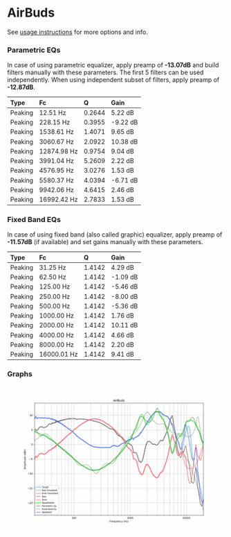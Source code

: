 # AirBuds
See [usage instructions](https://github.com/jaakkopasanen/AutoEq#usage) for more options and info.

### Parametric EQs
In case of using parametric equalizer, apply preamp of **-13.07dB** and build filters manually
with these parameters. The first 5 filters can be used independently.
When using independent subset of filters, apply preamp of **-12.87dB**.

| Type    | Fc          |      Q | Gain     |
|:--------|:------------|:-------|:---------|
| Peaking | 12.51 Hz    | 0.2644 | 5.22 dB  |
| Peaking | 228.15 Hz   | 0.3955 | -9.22 dB |
| Peaking | 1538.61 Hz  | 1.4071 | 9.65 dB  |
| Peaking | 3060.67 Hz  | 2.0922 | 10.38 dB |
| Peaking | 12874.98 Hz | 0.9754 | 9.04 dB  |
| Peaking | 3991.04 Hz  | 5.2609 | 2.22 dB  |
| Peaking | 4576.95 Hz  | 3.0276 | 1.53 dB  |
| Peaking | 5580.37 Hz  | 4.0394 | -6.71 dB |
| Peaking | 9942.06 Hz  | 4.6415 | 2.46 dB  |
| Peaking | 16992.42 Hz | 2.7833 | 1.53 dB  |

### Fixed Band EQs
In case of using fixed band (also called graphic) equalizer, apply preamp of **-11.57dB**
(if available) and set gains manually with these parameters.

| Type    | Fc          |      Q | Gain     |
|:--------|:------------|:-------|:---------|
| Peaking | 31.25 Hz    | 1.4142 | 4.29 dB  |
| Peaking | 62.50 Hz    | 1.4142 | -1.09 dB |
| Peaking | 125.00 Hz   | 1.4142 | -5.46 dB |
| Peaking | 250.00 Hz   | 1.4142 | -8.00 dB |
| Peaking | 500.00 Hz   | 1.4142 | -5.36 dB |
| Peaking | 1000.00 Hz  | 1.4142 | 1.76 dB  |
| Peaking | 2000.00 Hz  | 1.4142 | 10.11 dB |
| Peaking | 4000.00 Hz  | 1.4142 | 4.66 dB  |
| Peaking | 8000.00 Hz  | 1.4142 | 2.20 dB  |
| Peaking | 16000.01 Hz | 1.4142 | 9.41 dB  |

### Graphs
![](./AirBuds.png)